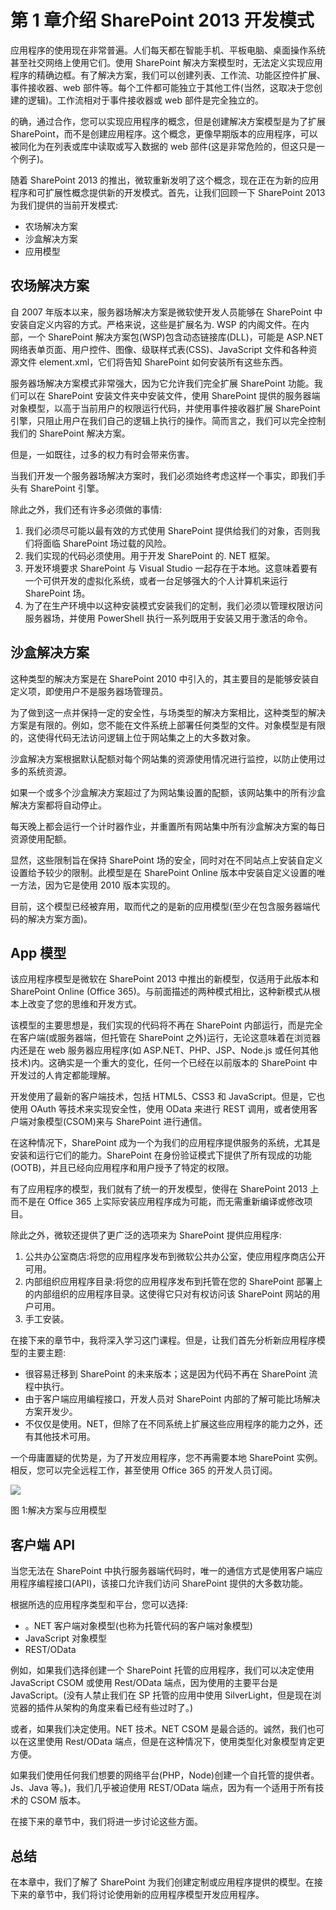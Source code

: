 # 第 1 章介绍 SharePoint 2013 开发模式

应用程序的使用现在非常普遍。人们每天都在智能手机、平板电脑、桌面操作系统甚至社交网络上使用它们。使用 SharePoint 解决方案模型时，无法定义实现应用程序的精确边框。有了解决方案，我们可以创建列表、工作流、功能区控件扩展、事件接收器、web 部件等。每个工件都可能独立于其他工件(当然，这取决于您创建的逻辑)。工作流相对于事件接收器或 web 部件是完全独立的。

的确，通过合作，您可以实现应用程序的概念，但是创建解决方案模型是为了扩展 SharePoint，而不是创建应用程序。这个概念，更像早期版本的应用程序，可以被同化为在列表或库中读取或写入数据的 web 部件(这是非常危险的，但这只是一个例子)。

随着 SharePoint 2013 的推出，微软重新发明了这个概念，现在正在为新的应用程序和可扩展性概念提供新的开发模式。首先，让我们回顾一下 SharePoint 2013 为我们提供的当前开发模式:

*   农场解决方案
*   沙盒解决方案
*   应用模型

## 农场解决方案

自 2007 年版本以来，服务器场解决方案是微软使开发人员能够在 SharePoint 中安装自定义内容的方式。严格来说，这些是扩展名为. WSP 的内阁文件。在内部，一个 SharePoint 解决方案包(WSP)包含动态链接库(DLL)，可能是 ASP.NET 网络表单页面、用户控件、图像、级联样式表(CSS)、JavaScript 文件和各种资源文件 element.xml，它们将告知 SharePoint 如何安装所有这些东西。

服务器场解决方案模式非常强大，因为它允许我们完全扩展 SharePoint 功能。我们可以在 SharePoint 安装文件夹中安装文件，使用 SharePoint 提供的服务器端对象模型，以高于当前用户的权限运行代码，并使用事件接收器扩展 SharePoint 引擎，只阻止用户在我们自己的逻辑上执行的操作。简而言之，我们可以完全控制我们的 SharePoint 解决方案。

但是，一如既往，过多的权力有时会带来伤害。

当我们开发一个服务器场解决方案时，我们必须始终考虑这样一个事实，即我们手头有 SharePoint 引擎。

除此之外，我们还有许多必须做的事情:

1.  我们必须尽可能以最有效的方式使用 SharePoint 提供给我们的对象，否则我们将面临 SharePoint 场过载的风险。
2.  我们实现的代码必须使用。用于开发 SharePoint 的. NET 框架。
3.  开发环境要求 SharePoint 与 Visual Studio 一起存在于本地。这意味着要有一个可供开发的虚拟化系统，或者一台足够强大的个人计算机来运行 SharePoint 场。
4.  为了在生产环境中以这种安装模式安装我们的定制，我们必须以管理权限访问服务器场，并使用 PowerShell 执行一系列既用于安装又用于激活的命令。

## 沙盒解决方案

这种类型的解决方案是在 SharePoint 2010 中引入的，其主要目的是能够安装自定义项，即使用户不是服务器场管理员。

为了做到这一点并保持一定的安全性，与场类型的解决方案相比，这种类型的解决方案是有限的。例如，您不能在文件系统上部署任何类型的文件。对象模型是有限的，这使得代码无法访问逻辑上位于网站集之上的大多数对象。

沙盒解决方案根据默认配额对每个网站集的资源使用情况进行监控，以防止使用过多的系统资源。

如果一个或多个沙盒解决方案超过了为网站集设置的配额，该网站集中的所有沙盒解决方案都将自动停止。

每天晚上都会运行一个计时器作业，并重置所有网站集中所有沙盒解决方案的每日资源使用配额。

显然，这些限制旨在保持 SharePoint 场的安全，同时对在不同站点上安装自定义设置给予较少的限制。此模型是在 SharePoint Online 版本中安装自定义设置的唯一方法，因为它是使用 2010 版本实现的。

目前，这个模型已经被弃用，取而代之的是新的应用模型(至少在包含服务器端代码的解决方案方面)。

## App 模型

该应用程序模型是微软在 SharePoint 2013 中推出的新模型，仅适用于此版本和 SharePoint Online (Office 365)。与前面描述的两种模式相比，这种新模式从根本上改变了您的思维和开发方式。

该模型的主要思想是，我们实现的代码将不再在 SharePoint 内部运行，而是完全在客户端(或服务器端，但托管在 SharePoint 之外)运行，无论这意味着在浏览器内还是在 web 服务器应用程序(如 ASP.NET、PHP、JSP、Node.js 或任何其他技术)内。这确实是一个重大的变化，任何一个已经在以前版本的 SharePoint 中开发过的人肯定都能理解。

开发使用了最新的客户端技术，包括 HTML5、CSS3 和 JavaScript。但是，它也使用 OAuth 等技术来实现安全性，使用 OData 来进行 REST 调用，或者使用客户端对象模型(CSOM)来与 SharePoint 进行通信。

在这种情况下，SharePoint 成为一个为我们的应用程序提供服务的系统，尤其是安装和运行它们的能力。SharePoint 在身份验证模式下提供了所有现成的功能(OOTB)，并且已经向应用程序和用户授予了特定的权限。

有了应用程序的模型，我们就有了统一的开发模型，使得在 SharePoint 2013 上而不是在 Office 365 上实际安装应用程序成为可能，而无需重新编译或修改项目。

除此之外，微软还提供了更广泛的选项来为 SharePoint 提供应用程序:

1.  公共办公室商店:将您的应用程序发布到微软公共办公室，使应用程序商店公开可用。
2.  内部组织应用程序目录:将您的应用程序发布到托管在您的 SharePoint 部署上的内部组织的应用程序目录。这使得它只对有权访问该 SharePoint 网站的用户可用。
3.  手工安装。

在接下来的章节中，我将深入学习这门课程。但是，让我们首先分析新应用程序模型的主要主题:

*   很容易迁移到 SharePoint 的未来版本；这是因为代码不再在 SharePoint 流程中执行。
*   由于客户端应用编程接口，开发人员对 SharePoint 内部的了解可能比场解决方案开发少。
*   不仅仅是使用。NET，但除了在不同系统上扩展这些应用程序的能力之外，还有其他技术可用。

一个毋庸置疑的优势是，为了开发应用程序，您不再需要本地 SharePoint 实例。相反，您可以完全远程工作，甚至使用 Office 365 的开发人员订阅。

![](../Images/image001.jpg)

图 1:解决方案与应用模型

## 客户端 API

当您无法在 SharePoint 中执行服务器端代码时，唯一的通信方式是使用客户端应用程序编程接口(API)，该接口允许我们访问 SharePoint 提供的大多数功能。

根据所选的应用程序类型和平台，您可以选择:

*   。NET 客户端对象模型(也称为托管代码的客户端对象模型)
*   JavaScript 对象模型
*   REST/OData

例如，如果我们选择创建一个 SharePoint 托管的应用程序，我们可以决定使用 JavaScript CSOM 或使用 Rest/OData 端点，因为使用的主要平台是 JavaScript。(没有人禁止我们在 SP 托管的应用中使用 SilverLight，但是现在浏览器的插件从架构的角度来看已经有些过时了。)

或者，如果我们决定使用。NET 技术。NET CSOM 是最合适的。诚然，我们也可以在这里使用 Rest/OData 端点，但是在这种情况下，使用类型化对象模型肯定更方便。

如果我们使用任何我们想要的网络平台(PHP，Node)创建一个自托管的提供者。Js、Java 等。)，我们几乎被迫使用 REST/OData 端点，因为有一个适用于所有技术的 CSOM 版本。

在接下来的章节中，我们将进一步讨论这些方面。

## 总结

在本章中，我们了解了 SharePoint 为我们创建定制或应用程序提供的模型。在接下来的章节中，我们将讨论使用新的应用程序模型开发应用程序。